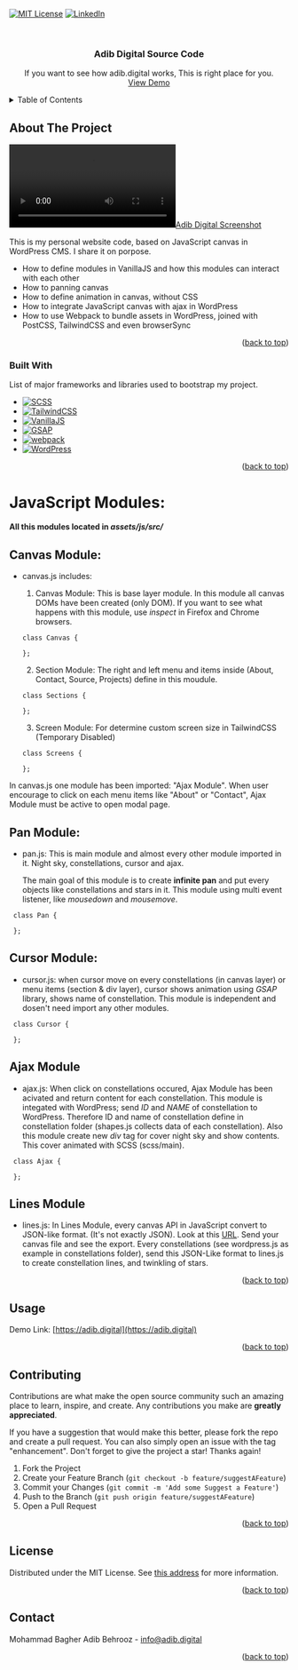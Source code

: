 <!-- Improved compatibility of back to top link: See: https://github.com/othneildrew/Best-README-Template/pull/73 -->
<a name="readme-top"></a>
<!--
*** Thanks for checking out the Best-README-Template. If you have a suggestion
*** that would make this better, please fork the repo and create a pull request
*** or simply open an issue with the tag "enhancement".
*** Don't forget to give the project a star!
*** Thanks again! Now go create something AMAZING! :D
-->



<!-- PROJECT SHIELDS -->
<!--
*** I'm using markdown "reference style" links for readability.
*** Reference links are enclosed in brackets [ ] instead of parentheses ( ).
*** See the bottom of this document for the declaration of the reference variables
*** for contributors-url, forks-url, etc. This is an optional, concise syntax you may use.
*** https://www.markdownguide.org/basic-syntax/#reference-style-links
-->
[![MIT License][license-shield]][license-url]
[![LinkedIn][linkedin-shield]][linkedin-url]


<!-- PROJECT LOGO -->
<br />
<div align="center">
<h3 align="center">Adib Digital Source Code</h3>

  <p align="center">
    If you want to see how adib.digital works, This is right place for you.
    <br />
    <a href="https://adib.digital">View Demo</a>
    <!--
    ·
    <a href="https://github.com/othneildrew/Best-README-Template/issues">Report Bug</a>
    ·
    <a href="https://github.com/othneildrew/Best-README-Template/issues">Request Feature</a>
    -->
  </p>
</div>



<!-- TABLE OF CONTENTS -->
<details>
  <summary>Table of Contents</summary>
  <ol>
    <li>
      <a href="#about-the-project">About The Project</a>
      <ul>
        <li><a href="#built-with">Built With</a></li>
      </ul>
    </li>
    <li>
      <a href="#getting-started">Getting Started</a>
      <ul>
        <li><a href="#prerequisites">Prerequisites</a></li>
        <li><a href="#installation">Installation</a></li>
      </ul>
    </li>
    <li><a href="#usage">Usage</a></li>
    <li><a href="#roadmap">Roadmap</a></li>
    <li><a href="#contributing">Contributing</a></li>
    <li><a href="#license">License</a></li>
    <li><a href="#contact">Contact</a></li>
    <li><a href="#acknowledgments">Acknowledgments</a></li>
  </ol>
</details>



<!-- ABOUT THE PROJECT -->
## About The Project

[![Adib Digital Screenshot][product-screenshot]](https://adib.digital)

This is my personal website code, based on JavaScript canvas in WordPress CMS. I share it on porpose.
* How to define modules in VanillaJS and how this modules can interact with each other
* How to panning canvas 
* How to define animation in canvas, without CSS
* How to integrate JavaScript canvas with ajax in WordPress
* How to use Webpack to bundle assets in WordPress, joined with PostCSS, TailwindCSS and even browserSync 

<p align="right">(<a href="#readme-top">back to top</a>)</p>

### Built With

List of major frameworks and libraries used to bootstrap my project.

* [![SCSS][SCSS]][SCSS-url]
* [![TailwindCSS][TailwindCSS]][TailwindCSS-url]
* [![VanillaJS][VanillaJS]][VanillaJS-url]
* [![GSAP][GSAP]][GSAP-url]
* [![webpack][Webpack]][Webpack-url]
* [![WordPress][WordPress]][WordPress-url]

<p align="right">(<a href="#readme-top">back to top</a>)</p>

# JavaScript Modules:
**All this modules located in _assets/js/src/_**

## Canvas Module:
* canvas.js includes: 
    1. Canvas Module: This is base layer module. In this module all canvas DOMs have been created (only DOM). If you want to see what happens with this module, use _inspect_ in Firefox and Chrome browsers.

  ```
  class Canvas {

  };
  ```     
    2. Section Module: The right and left menu and items inside (About, Contact, Source, Projects) define in this moudule.

  ```
  class Sections {

  };
  ``` 
    3. Screen Module: For determine custom screen size in TailwindCSS (Temporary Disabled)

  ```
  class Screens {

  };
  ``` 
In canvas.js one module has been imported: "Ajax Module". When user encourage to click on each menu items like "About" or "Contact", Ajax Module must be active to open modal page.

## Pan Module:
* pan.js:
    This is main module and almost every other module imported in it. Night sky, constellations, cursor and ajax. </p>
The main goal of this module is to create **infinite pan** and put every objects like constellations and stars in it. This module using multi event listener, like _mousedown_ and _mousemove_.

 ```
  class Pan {

  };
  ``` 

## Cursor Module:
* cursor.js:
    when cursor move on every constellations (in canvas layer) or menu items (section & div layer), cursor shows animation using _GSAP_ library, shows name of constellation. This module is independent and dosen't need import any other modules.

 ```
  class Cursor {

  };
  ``` 

## Ajax Module
* ajax.js:
    When click on constellations occured, Ajax Module has been acivated and return content for each constellation. 
This module is integated with WordPress; send _ID_ and _NAME_ of constellation to WordPress. Therefore ID and name of constellation define in constellation folder (shapes.js collects data of each constellation). 
Also this module create new _div_ tag for cover night sky and show contents. This cover animated with SCSS (scss/main).

 ```
  class Ajax {

  };
  ``` 

## Lines Module
* lines.js: 
    In Lines Module, every canvas API in JavaScript convert to JSON-like format. (It's not exactly JSON). Look at this <a href="https://adib.digital/converter">URL</a>. Send your canvas file and see the export. Every constellations (see wordpress.js as example in constellations folder), send this JSON-Like format to lines.js to create constellation lines, and twinkling of stars.

<p align="right">(<a href="#readme-top">back to top</a>)</p>


<!-- USAGE EXAMPLES -->
## Usage
Demo Link: [https://adib.digital](https://adib.digital)
<p align="right">(<a href="#readme-top">back to top</a>)</p>


<!-- CONTRIBUTING -->
## Contributing

Contributions are what make the open source community such an amazing place to learn, inspire, and create. Any contributions you make are **greatly appreciated**.

If you have a suggestion that would make this better, please fork the repo and create a pull request. You can also simply open an issue with the tag "enhancement".
Don't forget to give the project a star! Thanks again!

1. Fork the Project
2. Create your Feature Branch (`git checkout -b feature/suggestAFeature`)
3. Commit your Changes (`git commit -m 'Add some Suggest a Feature'`)
4. Push to the Branch (`git push origin feature/suggestAFeature`)
5. Open a Pull Request

<p align="right">(<a href="#readme-top">back to top</a>)</p>



<!-- LICENSE -->
## License

Distributed under the MIT License. See <a href="https://opensource.org/license/mit/">this address</a> for more information.
<p align="right">(<a href="#readme-top">back to top</a>)</p>


<!-- CONTACT -->
## Contact
Mohammad Bagher Adib Behrooz - info@adib.digital

<p align="right">(<a href="#readme-top">back to top</a>)</p>


<!-- MARKDOWN LINKS & IMAGES -->
[license-shield]: https://img.shields.io/github/license/othneildrew/Best-README-Template.svg?style=for-the-badge
[license-url]: https://github.com/othneildrew/Best-README-Template/blob/master/LICENSE.txt
[linkedin-shield]: https://img.shields.io/badge/-LinkedIn-black.svg?style=for-the-badge&logo=linkedin&colorB=555
[linkedin-url]: https://linkedin.com/in/adibbehrooz
[product-screenshot]: https://adib.digital/media/adib.online/2023/11/screenshot.mp4
[TailwindCSS]: https://img.shields.io/badge/TailwindCSS-blue?style=flat&logo=tailwindcss
[TailwindCSS-url]: https://tailwindcss.com/
[VanillaJS]: https://img.shields.io/badge/VanillaJS-CECE08?style=flat&logo=javascript
[VanillaJS-url]: https://developer.mozilla.org/en-US/docs/Web/JavaScript
[GSAP]: https://img.shields.io/badge/GSAP-0AD068?style=flat&logo=greensock
[GSAP-url]: https://gsap.com
[SCSS]: https://img.shields.io/badge/SCSS-C76494?style=flat&logo=cssmodules
[SCSS-url]: https://sass-lang.com/
[Webpack]: https://img.shields.io/badge/Webpack-8ACEF2?style=flat&logo=webpack
[Webpack-url]: https://webpack.js.org/
[WordPress]: https://img.shields.io/badge/WordPress-gray?style=flat&logo=wordpress
[WordPress-url]: https://WordPress.org/